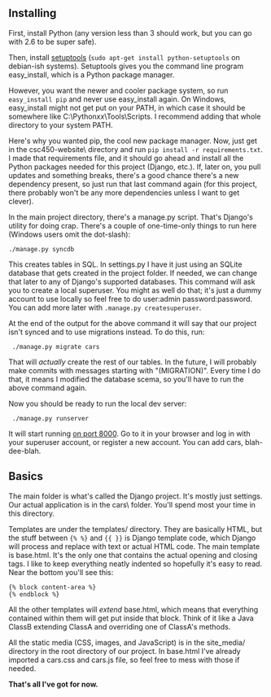 Installing
----------

First, install Python (any version less than 3 should work, but you can go with 2.6 to be super safe).

Then, install [setuptools](http://pypi.python.org/pypi/setuptools) (`sudo apt-get install python-setuptools` on debian-ish systems). Setuptools gives you the command line program easy_install, which is a Python package manager.

However, you want the newer and cooler package system, so run `easy_install pip` and never use easy_install again. On Windows, easy_install might not get put on your PATH, in which case it should be somewhere like C:\Python*xx*\Tools\Scripts. I recommend adding that whole directory to your system PATH.

Here's why you wanted pip, the cool new package manager. Now, just get in the csc450-website\ directory and run `pip install -r requirements.txt`. I made that requirements file, and it should go ahead and install all the Python packages needed for this project (Django, etc.). If, later on, you pull updates and something breaks, there's a good chance there's a new dependency present, so just run that last command again (for this project, there probably won't be any more dependencies unless I want to get clever).

In the main project directory, there's a manage.py script. That's Django's utility for doing crap. There's a couple of one-time-only things to run here (Windows users omit the dot-slash):

    ./manage.py syncdb

 This creates tables in SQL. In settings.py I have it just using an SQLite database that gets created in the project folder. If needed, we can change that later to any of Django's supported databases. This command will ask you to create a local superuser. You might as well do that; it's just a dummy account to use locally so feel free to do user:admin password:password. You can add more later with `.manage.py createsuperuser`.

 At the end of the output for the above command it will say that our project isn't synced and to use migrations instead. To do this, run:

     ./manage.py migrate cars

 That will *actually* create the rest of our tables. In the future, I will probably make commits with messages starting with "(MIGRATION)". Every time I do that, it means I modified the database scema, so you'll have to run the above command again.

 Now you should be ready to run the local dev server:

     ./manage.py runserver

 It will start running [on port 8000](http://127.0.0.1:8000/). Go to it in your browser and log in with your superuser account, or register a new account. You can add cars, blah-dee-blah.

 Basics
 ------

 The main folder is what's called the Django project. It's mostly just settings. Our actual application is in the cars\ folder. You'll spend most your time in this directory.

 Templates are under the templates/ directory. They are basically HTML, but the stuff between `{% %}` and `{{ }}` is Django template code, which Django will process and replace with text or actual HTML code. The main template is base.html. It's the only one that contains the actual opening and closing <html> tags. I like to keep everything neatly indented so hopefully it's easy to read. Near the bottom you'll see this:

    {% block content-area %}
    {% endblock %}

All the other templates will *extend* base.html, which means that everything contained within them will get put inside that block. Think of it like a Java ClassB extending ClassA and overriding one of ClassA's methods.

All the static media (CSS, images, and JavaScript) is in the site_media/ directory in the root directory of our project. In base.html I've already imported a cars.css and cars.js file, so feel free to mess with those if needed.

**That's all I've got for now.**